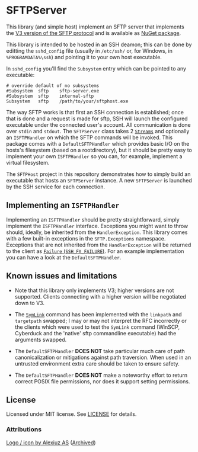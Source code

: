 # SFTPServer

This library (and simple host) implement an SFTP server that implements the [V3 version of the SFTP protocol](https://datatracker.ietf.org/doc/html/draft-ietf-secsh-filexfer-02) and is available as [NuGet package](https://www.nuget.org/packages/SFTPServer/).

This library is intended to be hosted in an SSH deamon; this can be done by editting the `sshd_config` file (usually in `/etc/ssh/` or, for Windows, in `%PROGRAMDATA%\ssh`) and pointing it to your own host executable.

In `sshd_config` you'll find the `Subsystem` entry which can be pointed to any executable:
```
# override default of no subsystems
#Subsystem	sftp	sftp-server.exe
#Subsystem	sftp	internal-sftp
Subsystem	sftp	/path/to/your/sftphost.exe
```

The way SFTP works is that first an SSH connection is established; once that is done and a request is made for sftp, SSH will launch the configured executable under the connected user's account. All communication is done over `stdin` and `stdout`. The `SFTPServer` class takes 2 [`Streams`](https://docs.microsoft.com/en-us/dotnet/api/system.io.stream) and optionally an `ISFTPHandler` on which the SFTP commands will be invoked. This package comes with a `DefaultSFTPHandler` which provides basic I/O on the hosts's filesystem (based on a rootdirectory), but it should be pretty easy to implement your own `ISFTPHandler` so you can, for example, implement a virtual filesystem.

The `SFTPHost` project in this repository demonstrates how to simply build an executable that hosts an `SFTPServer` instance. A new `SFTPServer` is launched by the SSH service for each connection.

## Implementing an `ISFTPHandler`

Implementing an `ISFTPHandler` should be pretty straightforward, simply implement the `ISFTPHandler` interface. Exceptions you might want to throw should, ideally, be inherited from the `HandlerException`. This library comes with a few built-in exceptions in the `SFTP.Exceptions` namespace. Exceptions that are not inherited from the `HandlerException` will be returned to the client as [`Failure` (`SSH_FX_FAILURE`)](https://datatracker.ietf.org/doc/html/draft-ietf-secsh-filexfer-02#page-20). For an example implementation you can have a look at the `DefaultSFTPHandler`.

## Known issues and limitations

* Note that this library only implements V3; higher versions are not supported. Clients connecting with a higher version will be negotiated down to V3.

* The [`SymLink`](https://datatracker.ietf.org/doc/html/draft-ietf-secsh-filexfer-02#section-6.10) command has been implemented with the `linkpath` and `targetpath` swapped; I may or may not interpret the RFC incorrectly or the clients which were used to test the `SymLink` command (WinSCP, Cyberduck and the 'native' sftp commandline executable) had the arguments swapped.

* The `DefaultSFTPHandler` **DOES NOT** take particular much care of path canonicalization or mitigations against path traversion. When used in an untrusted environment extra care should be taken to ensure safety.

* The `DefaultSFTPHandler` **DOES NOT** make a noteworthy effort to return correct POSIX file permissions, nor does it support setting permissions.

## License

Licensed under MIT license. See [LICENSE](https://github.com/KeenSystemsNL/SFTPServer/raw/master/LICENSE) for details.

### Attributions

[Logo / icon by Alexiuz AS](https://icon-icons.com/icon/sftp/117855) ([Archived](https://web.archive.org/web/20220520155358/https://icon-icons.com/icon/sftp/117855))